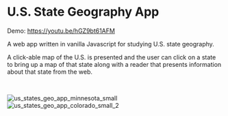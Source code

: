 # U.S. State Geography App


Demo: https://youtu.be/hGZ9bt61AFM

A web app written in vanilla Javascript for studying U.S. state geography.

A click-able map of the U.S. is presented and the user can click on a state to bring up a map of that state along with a reader that presents information about that state from the web.

<br>

![us_states_geo_app_minnesota_small](https://user-images.githubusercontent.com/26934289/231097062-dea60d17-e567-4b8d-a30a-3cfc2dd1f319.png)
![us_states_geo_app_colorado_small_2](https://user-images.githubusercontent.com/26934289/231095708-b0f45e63-a52d-4b95-84c5-291d2a5567dd.png)

<br>
